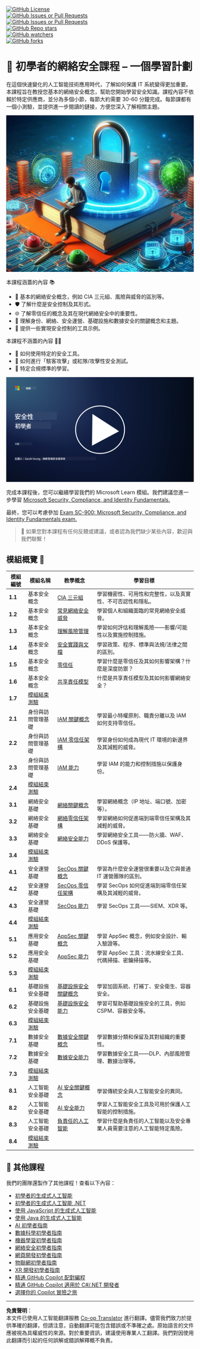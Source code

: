 <!--
CO_OP_TRANSLATOR_METADATA:
{
  "original_hash": "0f9381fb23638f9341416474ce3c1563",
  "translation_date": "2025-09-03T17:03:30+00:00",
  "source_file": "README.md",
  "language_code": "hk"
}
-->
[![GitHub License](https://img.shields.io/github/license/microsoft/Security-101)](https://github.com/microsoft/Security-101/blob/main/LICENSE)  
[![GitHub Issues or Pull Requests](https://img.shields.io/github/issues-pr/microsoft/Security-101)](https://github.com/microsoft/Security-101/pulls)  
[![GitHub Issues or Pull Requests](https://img.shields.io/github/issues/microsoft/Security-101)](https://github.com/microsoft/Security-101/issues)  
[![GitHub Repo stars](https://img.shields.io/github/stars/microsoft/Security-101)](https://github.com/microsoft/Security-101/stargazers)  
[![GitHub watchers](https://img.shields.io/github/watchers/microsoft/Security-101)](https://github.com/microsoft/Security-101/watchers)  
[![GitHub forks](https://img.shields.io/github/forks/microsoft/Security-101)](https://github.com/microsoft/Security-101/forks)  

# 🚀 初學者的網絡安全課程 – 一個學習計劃  

在這個快速變化的人工智能技術應用時代，了解如何保護 IT 系統變得更加重要。本課程旨在教授您基本的網絡安全概念，幫助您開始學習安全知識。課程內容不依賴於特定供應商，並分為多個小節，每節大約需要 30-60 分鐘完成。每節課都有一個小測驗，並提供進一步閱讀的鏈接，方便您深入了解相關主題。  

![Cybersecurity for Beginners](../../translated_images/banner.cc5b05d7e5deed065123ba68678b48cbbfe411cb264c09cec64f58eda064a28a.hk.jpg)  

本課程涵蓋的內容 📚  

- 🔐 基本的網絡安全概念，例如 CIA 三元組、風險與威脅的區別等。  
- 🛡️ 了解什麼是安全控制及其形式。  
- 🌐 了解零信任的概念及其在現代網絡安全中的重要性。  
- 🔑 理解身份、網絡、安全運營、基礎設施和數據安全的關鍵概念和主題。  
- 🔧 提供一些實現安全控制的工具示例。  

本課程不涵蓋的內容 🙅‍♂️  

- 🚫 如何使用特定的安全工具。  
- 🚫 如何進行「駭客攻擊」或紅隊/攻擊性安全測試。  
- 🚫 特定合規標準的學習。  

[![Watch the video](../../translated_images/intro_placeholder.f42382df518f233a1ea3cb1c82ae8f92732bc3ac4ac2b3138cb561d24ca91df5.hk.png)](https://learn-video.azurefd.net/vod/player?id=a0fe1cef-c064-4d59-97a9-e89e12a99b4d)  

完成本課程後，您可以繼續學習我們的 Microsoft Learn 模組。我們建議您進一步學習 [Microsoft Security, Compliance, and Identity Fundamentals.](https://learn.microsoft.com/training/paths/describe-concepts-of-security-compliance-identity/?WT.mc_id=academic-96948-sayoung)  

最終，您可以考慮參加 [Exam SC-900: Microsoft Security, Compliance, and Identity Fundamentals exam.](https://learn.microsoft.com/credentials/certifications/exams/sc-900/?WT.mc_id=academic-96948-sayoung)  

> 💁 如果您對本課程有任何反饋或建議，或者認為我們缺少某些內容，歡迎與我們聯繫！  

## 模組概覽 📝  
| **模組編號** | **模組名稱**                           | **教學概念**                  | **學習目標**                                                                                          |  
|-------------------|-------------------------------------------|--------------------------------------|-----------------------------------------------------------------------------------------------------------------|  
| **1.1**           | 基本安全概念                   | [CIA 三元組](https://github.com/microsoft/Security-101/blob/main/1.1%20The%20CIA%20triad%20and%20other%20key%20concepts.md)                        | 學習機密性、可用性和完整性，以及真實性、不可否認性和隱私。 |  
| **1.2**           | 基本安全概念                   | [常見網絡安全威脅](https://github.com/microsoft/Security-101/blob/main/1.2%20Common%20cybersecurity%20threats.md)        | 學習個人和組織面臨的常見網絡安全威脅。                             |  
| **1.3**           | 基本安全概念                   | [理解風險管理](https://github.com/microsoft/Security-101/blob/main/1.3%20Understanding%20risk%20management.md)       | 學習如何評估和理解風險——影響/可能性以及實施控制措施。                                                                                                               | |  
| **1.4**           | 基本安全概念                   | [安全實踐與文檔](https://github.com/microsoft/Security-101/blob/main/1.4%20Security%20practices%20and%20documentation.md) | 學習政策、程序、標準與法規/法律之間的區別。                         |  
| **1.5**           | 基本安全概念                   | [零信任](https://github.com/microsoft/Security-101/blob/main/1.5%20Zero%20trust.md)                           | 學習什麼是零信任及其如何影響架構？什麼是深度防禦？                   |  
| **1.6**           | 基本安全概念                   | [共享責任模型](https://github.com/microsoft/Security-101/blob/main/1.6%20Shared%20responsibility%20model.md)                           | 什麼是共享責任模型及其如何影響網絡安全？                  |  
| **1.7**           | [模組結束測驗](https://github.com/microsoft/Security-101/blob/main/1.7%20End%20of%20module%20quiz.md)                        |                                      |                                                                                                                 |  
| **2.1**           | 身份與訪問管理基礎 | [IAM 關鍵概念](https://github.com/microsoft/Security-101/blob/main/2.1%20IAM%20key%20concepts.md)                     | 學習最小特權原則、職責分離以及 IAM 如何支持零信任。               |  
| **2.2**           | 身份與訪問管理基礎 | [IAM 零信任架構](https://github.com/microsoft/Security-101/blob/main/2.2%20IAM%20zero%20trust%20architecture.md)          | 學習身份如何成為現代 IT 環境的新邊界及其減輕的威脅。          |  
| **2.3**           | 身份與訪問管理基礎 | [IAM 能力](https://github.com/microsoft/Security-101/blob/main/2.3%20IAM%20capabilities.md)                     | 學習 IAM 的能力和控制措施以保護身份。                                                  |  
| **2.4**           | [模組結束測驗](https://github.com/microsoft/Security-101/blob/main/2.4%20End%20of%20module%20quiz.md)                        |                                      |                                                                                                                 |  
| **3.1**           | 網絡安全基礎             | [網絡關鍵概念](https://github.com/microsoft/Security-101/blob/main/3.1%20Networking%20key%20concepts.md)              | 學習網絡概念（IP 地址、端口號、加密等）。                                 |  
| **3.2**           | 網絡安全基礎             | [網絡零信任架構](https://github.com/microsoft/Security-101/blob/main/3.2%20Networking%20zero%20trust%20architecture.md)   | 學習網絡如何促進端到端零信任架構及其減輕的威脅。                  |  
| **3.3**           | 網絡安全基礎             | [網絡安全能力](https://github.com/microsoft/Security-101/blob/main/3.3%20Network%20security%20capabilities.md)        | 學習網絡安全工具——防火牆、WAF、DDoS 保護等。                                    |  
| **3.4**           | [模組結束測驗](https://github.com/microsoft/Security-101/blob/main/3.4%20End%20of%20module%20quiz.md)                        |                                      |                                                                                                                 |  
| **4.1**           | 安全運營基礎          | [SecOps 關鍵概念](https://github.com/microsoft/Security-101/blob/main/4.1%20SecOps%20key%20concepts.md)                  | 學習為什麼安全運營很重要以及它與普通 IT 運營團隊的區別。                  |  
| **4.2**           | 安全運營基礎          | [SecOps 零信任架構](https://github.com/microsoft/Security-101/blob/main/4.2%20SecOps%20zero%20trust%20architecture.md)       | 學習 SecOps 如何促進端到端零信任架構及其減輕的威脅。                      |  
| **4.3**           | 安全運營基礎          | [SecOps 能力](https://github.com/microsoft/Security-101/blob/main/4.3%20SecOps%20capabilities.md)                  | 學習 SecOps 工具——SIEM、XDR 等。                                                                    |  
| **4.4**           | [模組結束測驗](https://github.com/microsoft/Security-101/blob/main/4.4%20End%20of%20module%20quiz.md)                        |                                      |                                                                                                                 |  
| **5.1**           | 應用安全基礎         | [AppSec 關鍵概念](https://github.com/microsoft/Security-101/blob/main/5.1%20AppSec%20key%20concepts.md)                  | 學習 AppSec 概念，例如安全設計、輸入驗證等。                                    |  
| **5.2**           | 應用安全基礎         | [AppSec 能力](https://github.com/microsoft/Security-101/blob/main/5.2%20AppSec%20key%20capabilities.md)                  | 學習 AppSec 工具：流水線安全工具、代碼掃描、密鑰掃描等。                       |  
| **5.3**           | [模組結束測驗](https://github.com/microsoft/Security-101/blob/main/5.3%20End%20of%20module%20quiz.md)                        |                                      |                                                                                                                 |  
| **6.1**           | 基礎設施安全基礎      | [基礎設施安全關鍵概念](https://github.com/microsoft/Security-101/blob/main/6.1%20Infrastructure%20security%20key%20concepts.md) | 學習加固系統、打補丁、安全衛生、容器安全。                                  |  
| **6.2**           | 基礎設施安全基礎      | [基礎設施安全能力](https://github.com/microsoft/Security-101/blob/main/6.2%20Infrastructure%20security%20capabilities.md) | 學習可幫助基礎設施安全的工具，例如 CSPM、容器安全等。            |  
| **6.3**           | [模組結束測驗](https://github.com/microsoft/Security-101/blob/main/6.3%20End%20of%20module%20quiz.md)                        |                                      |                                                                                                                 |  
| **7.1**           | 數據安全基礎                | [數據安全關鍵概念](https://github.com/microsoft/Security-101/blob/main/7.1%20Data%20security%20key%20concepts.md)           | 學習數據分類和保留及其對組織的重要性。                     |  
| **7.2**           | 數據安全基礎                | [數據安全能力](https://github.com/microsoft/Security-101/blob/main/7.2%20Data%20security%20capabilities.md)           | 學習數據安全工具——DLP、內部風險管理、數據治理等。                          |  
| **7.3**           | [模組結束測驗](https://github.com/microsoft/Security-101/blob/main/7.3%20End%20of%20module%20quiz.md)                        |                                      |                                                                                                                 |  
| **8.1**           | 人工智能安全基礎                | [AI 安全關鍵概念](https://github.com/microsoft/Security-101/blob/main/8.1%20AI%20security%20key%20concepts.md)          | 學習傳統安全與人工智能安全的異同。                 |  
| **8.2**           | 人工智能安全基礎                | [AI 安全能力](https://github.com/microsoft/Security-101/blob/main/8.2%20AI%20security%20capabilities.md)           | 學習人工智能安全工具及可用於保護人工智能的控制措施。                         |  
| **8.3**           | 人工智能安全基礎                | [負責任的人工智能](https://github.com/microsoft/Security-101/blob/main/8.3%20Responsible%20AI.md)          | 學習什麼是負責任的人工智能以及安全專業人員需要注意的人工智能特定風險。                          |  
| **8.4**           | [模組結束測驗](https://github.com/microsoft/Security-101/blob/main/8.4%20End%20of%20module%20quiz.md)     

## 🎒 其他課程  

我們的團隊還製作了其他課程！查看以下內容：  

- [初學者的生成式人工智能](https://aka.ms/genai-beginners)  
- [初學者的生成式人工智能 .NET](https://github.com/microsoft/Generative-AI-for-beginners-dotnet)  
- [使用 JavaScript 的生成式人工智能](https://github.com/microsoft/generative-ai-with-javascript)  
- [使用 Java 的生成式人工智能](https://github.com/microsoft/Generative-AI-for-beginners-java)  
- [AI 初學者指南](https://aka.ms/ai-beginners)  
- [數據科學初學者指南](https://aka.ms/datascience-beginners)  
- [機器學習初學者指南](https://aka.ms/ml-beginners)  
- [網絡安全初學者指南](https://github.com/microsoft/Security-101)  
- [網頁開發初學者指南](https://aka.ms/webdev-beginners)  
- [物聯網初學者指南](https://aka.ms/iot-beginners)  
- [XR 開發初學者指南](https://github.com/microsoft/xr-development-for-beginners)  
- [精通 GitHub Copilot 配對編程](https://github.com/microsoft/Mastering-GitHub-Copilot-for-Paired-Programming)  
- [精通 GitHub Copilot 適用於 C#/.NET 開發者](https://github.com/microsoft/mastering-github-copilot-for-dotnet-csharp-developers)  
- [選擇你的 Copilot 冒險之旅](https://github.com/microsoft/CopilotAdventures)  

---

**免責聲明**：  
本文件已使用人工智能翻譯服務 [Co-op Translator](https://github.com/Azure/co-op-translator) 進行翻譯。儘管我們致力於提供準確的翻譯，但請注意，自動翻譯可能包含錯誤或不準確之處。原始語言的文件應被視為具權威性的來源。對於重要資訊，建議使用專業人工翻譯。我們對因使用此翻譯而引起的任何誤解或錯誤解釋概不負責。
